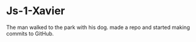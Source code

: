 # Js-1-Xavier
The man walked to the park with his dog.
made a repo and started making commits to GitHub.
